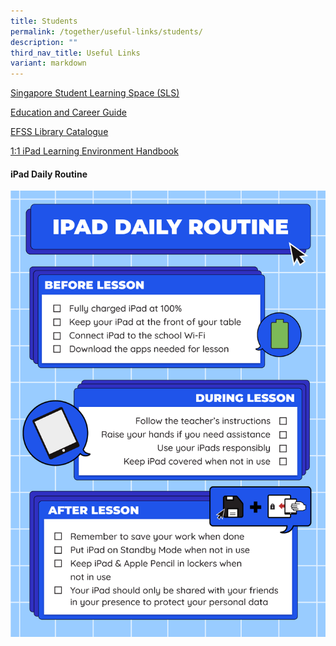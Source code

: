 ```yaml
---
title: Students
permalink: /together/useful-links/students/
description: ""
third_nav_title: Useful Links
variant: markdown
---
```

[Singapore Student Learning Space (SLS)](https://vle.learning.moe.edu.sg/login)  
  
[Education and Career Guide](https://www.myskillsfuture.gov.sg/content/student/en/secondary.html)  
  
[EFSS Library Catalogue](https://schoolibrary.moe.edu.sg/edgefieldsec)&nbsp;  
  
[1:1 iPad Learning Environment Handbook](/files/iPAD%20Learning%20Environment%20Handbook%20Version%202.pdf)

<h4>iPad Daily Routine</h4>

![](/images/iPad%20Daily%20Routine.png)